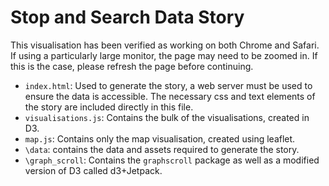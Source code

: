 # Stop and Search Data Story

This visualisation has been verified as working on both Chrome and Safari. 
If using a particularly large monitor, the page may need to be zoomed in. 
If this is the case, please refresh the page before continuing.

- `index.html`: Used to generate the story, a web server must be used to ensure the data is accessible.
    The necessary css and text elements of the story are included directly in this file.
- `visualisations.js`: Contains the bulk of the visualisations, created in D3.
- `map.js`: Contains only the map visualisation, created using leaflet.
- `\data`: contains the data and assets required to generate the story.
- `\graph_scroll`: Contains the `graphscroll` package as well as a modified version of D3 called d3+Jetpack.
